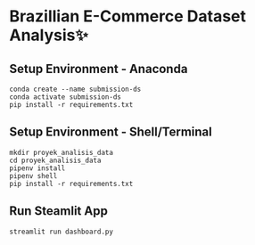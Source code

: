 # Brazillian E-Commerce Dataset Analysis✨

## Setup Environment - Anaconda
```
conda create --name submission-ds
conda activate submission-ds
pip install -r requirements.txt
```

## Setup Environment - Shell/Terminal
```
mkdir proyek_analisis_data
cd proyek_analisis_data
pipenv install
pipenv shell
pip install -r requirements.txt
```

## Run Steamlit App
```
streamlit run dashboard.py
```

